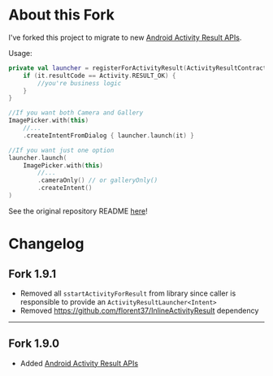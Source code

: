 # About this Fork

I've forked this project to migrate to new [Android Activity Result APIs](https://developer.android.com/training/basics/intents/result).

Usage:
```kotlin
private val launcher = registerForActivityResult(ActivityResultContracts.StartActivityForResult()) {
    if (it.resultCode == Activity.RESULT_OK) {
        //you're business logic
    }
}

//If you want both Camera and Gallery
ImagePicker.with(this)
    //...
    .createIntentFromDialog { launcher.launch(it) }

//If you want just one option
launcher.launch(
    ImagePicker.with(this)
        //...
        .cameraOnly() // or galleryOnly()
        .createIntent()
)
```

See the original repository README [here](https://github.com/Dhaval2404/ImagePicker)!

# Changelog

## Fork 1.9.1
- Removed all `sstartActivityForResult` from library since caller is responsible to provide an `ActivityResultLauncher<Intent>`
- Removed https://github.com/florent37/InlineActivityResult dependency

---

## Fork 1.9.0
- Added [Android Activity Result APIs](https://developer.android.com/training/basics/intents/result)
